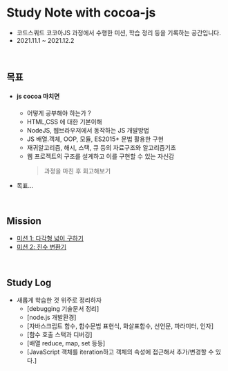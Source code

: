# **Study Note with cocoa-js**

- 코드스쿼드 코코아JS 과정에서 수행한 미션, 학습 정리 등을 기록하는 공간입니다.
- 2021.11.1 ~ 2021.12.2

<br>

## **목표**

- #### js cocoa 마치면

  - 어떻게 공부해야 하는가 ?
  - HTML,CSS 에 대한 기본이해
  - NodeJS, 웹브라우저에서 동작하는 JS 개발방법
  - JS 배열.객체, OOP, 모듈, ES2015+ 문법 활용한 구현
  - 재귀알고리즘, 해시, 스택, 큐 등의 자료구조와 알고리즘기초
  - 웹 프로젝트의 구조를 설계하고 이를 구현할 수 있는 자신감
    > 과정을 마친 후 회고해보기

- 목표...

<br>

## **Mission**

- [미션 1: 다각형 넓이 구하기](mission_01_getArea.js)
- [미션 2: 진수 변환기](mission_02_notation.js)

<br>

## **Study Log**

- 새롭게 학습한 것 위주로 정리하자
  - [debugging 기술문서 정리]
  - [node.js 개발환경]
  - [자바스크립트 함수, 함수문법 표현식, 화살표함수, 선언문, 파라미터, 인자]
  - [함수 호출 스택과 디버깅]
  - [배열 reduce, map, set 등등]
  - [JavaScript 객체를 iteration하고 객체의 속성에 접근해서 추가/변경할 수 있다.]
